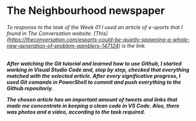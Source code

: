 # The Neighbourhood newspaper

###### To response to the task of the Week 01 I used an article of e-sports that I found in The Conversation website.  [This] (https://theconversation.com/esports-could-be-quietly-spawning-a-whole-new-generation-of-problem-gamblers-147124) is the link.

***After watching the Git tutorial and learned how to use Github, I started working in Visual 
Studio Code and, step by step, checked that everything matched with the selected article. 
After every significative progress, I used Git comands in PowerShell to commit and push everything to the Github repositoriy.***

***The chosen article has an important amount of tweets and links that made me concentrate in keeping 
a clean code in VS Code. Also, there was photos and a video, according to the task required.***

